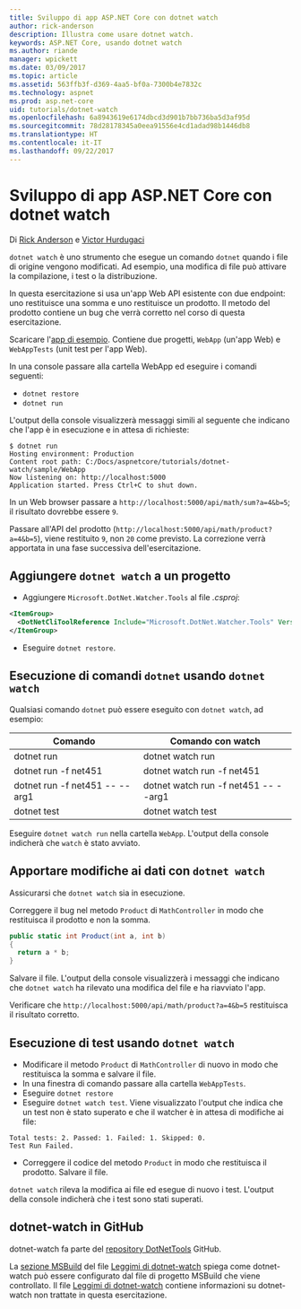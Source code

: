 ```yaml
---
title: Sviluppo di app ASP.NET Core con dotnet watch
author: rick-anderson
description: Illustra come usare dotnet watch.
keywords: ASP.NET Core, usando dotnet watch
ms.author: riande
manager: wpickett
ms.date: 03/09/2017
ms.topic: article
ms.assetid: 563ffb3f-d369-4aa5-bf0a-7300b4e7832c
ms.technology: aspnet
ms.prod: asp.net-core
uid: tutorials/dotnet-watch
ms.openlocfilehash: 6a8943619e6174dbcd3d901b7bb736ba5d3af95d
ms.sourcegitcommit: 78d28178345a0eea91556e4cd1adad98b1446db8
ms.translationtype: HT
ms.contentlocale: it-IT
ms.lasthandoff: 09/22/2017
---
```

# <a name="developing-aspnet-core-apps-using-dotnet-watch"></a>Sviluppo di app ASP.NET Core con dotnet watch


Di [Rick Anderson](https://twitter.com/RickAndMSFT) e [Victor Hurdugaci](https://twitter.com/victorhurdugaci)

`dotnet watch` è uno strumento che esegue un comando `dotnet` quando i file di origine vengono modificati. Ad esempio, una modifica di file può attivare la compilazione, i test o la distribuzione.

In questa esercitazione si usa un'app Web API esistente con due endpoint: uno restituisce una somma e uno restituisce un prodotto. Il metodo del prodotto contiene un bug che verrà corretto nel corso di questa esercitazione.

Scaricare l'[app di esempio](https://github.com/aspnet/Docs/tree/master/aspnetcore/tutorials/dotnet-watch/sample). Contiene due progetti, `WebApp` (un'app Web) e `WebAppTests` (unit test per l'app Web).

In una console passare alla cartella WebApp ed eseguire i comandi seguenti:

- `dotnet restore`
- `dotnet run`

L'output della console visualizzerà messaggi simili al seguente che indicano che l'app è in esecuzione e in attesa di richieste:

```console
$ dotnet run
Hosting environment: Production
Content root path: C:/Docs/aspnetcore/tutorials/dotnet-watch/sample/WebApp
Now listening on: http://localhost:5000
Application started. Press Ctrl+C to shut down.
```

In un Web browser passare a `http://localhost:5000/api/math/sum?a=4&b=5`; il risultato dovrebbe essere `9`.

Passare all'API del prodotto (`http://localhost:5000/api/math/product?a=4&b=5`), viene restituito `9`, non `20` come previsto. La correzione verrà apportata in una fase successiva dell'esercitazione.

## <a name="add-dotnet-watch-to-a-project"></a>Aggiungere `dotnet watch` a un progetto

- Aggiungere `Microsoft.DotNet.Watcher.Tools` al file *.csproj*:
 ```xml
 <ItemGroup>
   <DotNetCliToolReference Include="Microsoft.DotNet.Watcher.Tools" Version="2.0.0" />
 </ItemGroup> 
 ```

- Eseguire `dotnet restore`.

## <a name="running-dotnet-commands-using-dotnet-watch"></a>Esecuzione di comandi `dotnet` usando `dotnet watch`

Qualsiasi comando `dotnet` può essere eseguito con `dotnet watch`, ad esempio:

| Comando | Comando con watch |
| ---- | ----- |
| dotnet run | dotnet watch run |
| dotnet run -f net451 | dotnet watch run -f net451 |
| dotnet run -f net451 -- --arg1 | dotnet watch run -f net451 -- --arg1 |
| dotnet test | dotnet watch test |

Eseguire `dotnet watch run` nella cartella `WebApp`. L'output della console indicherà che `watch` è stato avviato.

## <a name="making-changes-with-dotnet-watch"></a>Apportare modifiche ai dati con `dotnet watch`

Assicurarsi che `dotnet watch` sia in esecuzione.

Correggere il bug nel metodo `Product` di `MathController` in modo che restituisca il prodotto e non la somma.

```csharp
public static int Product(int a, int b)
{
  return a * b;
} 
```

Salvare il file. L'output della console visualizzerà i messaggi che indicano che `dotnet watch` ha rilevato una modifica del file e ha riavviato l'app.

Verificare che `http://localhost:5000/api/math/product?a=4&b=5` restituisca il risultato corretto.

## <a name="running-tests-using-dotnet-watch"></a>Esecuzione di test usando `dotnet watch`

- Modificare il metodo `Product` di `MathController` di nuovo in modo che restituisca la somma e salvare il file.
- In una finestra di comando passare alla cartella `WebAppTests`.
- Eseguire `dotnet restore`
- Eseguire `dotnet watch test`. Viene visualizzato l'output che indica che un test non è stato superato e che il watcher è in attesa di modifiche ai file:

 ```console
 Total tests: 2. Passed: 1. Failed: 1. Skipped: 0.
 Test Run Failed.
  ```
- Correggere il codice del metodo `Product` in modo che restituisca il prodotto. Salvare il file.

`dotnet watch` rileva la modifica ai file ed esegue di nuovo i test. L'output della console indicherà che i test sono stati superati.

## <a name="dotnet-watch-in-github"></a>dotnet-watch in GitHub

dotnet-watch fa parte del [repository DotNetTools](https://github.com/aspnet/DotNetTools/tree/dev/src/Microsoft.DotNet.Watcher.Tools) GitHub.

La [sezione MSBuild](https://github.com/aspnet/DotNetTools/blob/dev/src/Microsoft.DotNet.Watcher.Tools/README.md#msbuild) del file [Leggimi di dotnet-watch](https://github.com/aspnet/DotNetTools/blob/dev/src/Microsoft.DotNet.Watcher.Tools/README.md) spiega come dotnet-watch può essere configurato dal file di progetto MSBuild che viene controllato. Il file [Leggimi di dotnet-watch](https://github.com/aspnet/DotNetTools/blob/dev/src/Microsoft.DotNet.Watcher.Tools/README.md) contiene informazioni su dotnet-watch non trattate in questa esercitazione.

